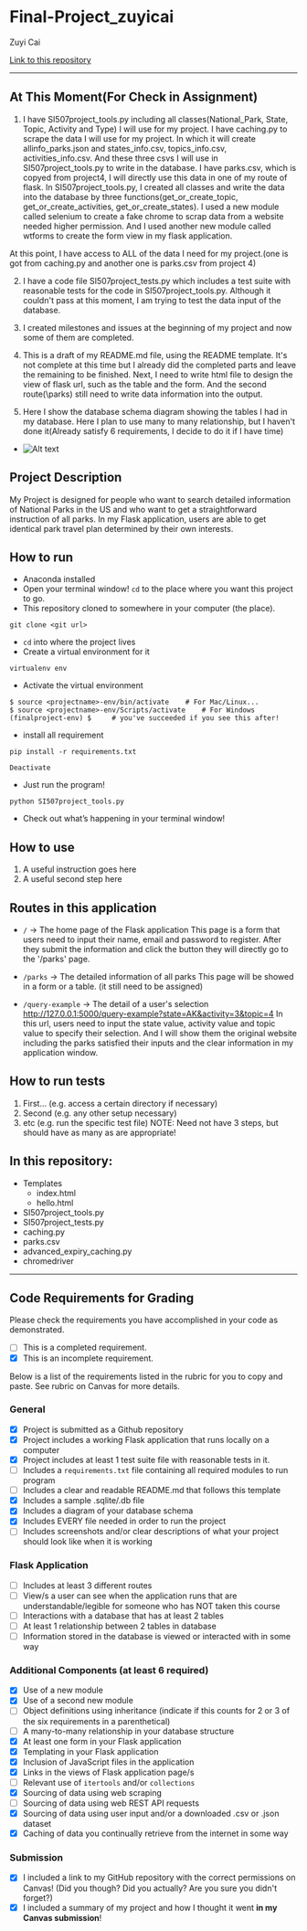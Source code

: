 # Final-Project_zuyicai

Zuyi Cai

[Link to this repository](https://github.com/zuyicai/Final-Project_zuyicai)

---
## At This Moment(For Check in Assignment)
1. I have SI507project_tools.py including all classes(National_Park, State, Topic, Activity and Type) I will use for my project.
I have caching.py to scrape the data I will use for my project. In which it will create allinfo_parks.json and states_info.csv, topics_info.csv, activities_info.csv. And these three csvs I will use in SI507project_tools.py to write in the database.
I have parks.csv, which is copyed from project4, I will directly use this data in one of my route of flask.
In SI507project_tools.py, I created all classes and write the data into the database by three functions(get_or_create_topic, get_or_create_activities, get_or_create_states). I used a new module called selenium to create a fake chrome to scrap data from a website needed higher permission. And I used another new module called wtforms to create the form view in my flask application. 

At this point, I have access to ALL of the data I need for my project.(one is got from caching.py and another one is parks.csv from project 4)

2. I have a code file SI507project_tests.py which includes a test suite with reasonable tests for the code in SI507project_tools.py. Although it couldn't pass at this moment, I am trying to test the data input of the database.

3. I created milestones and issues at the beginning of my project and now some of them are completed.

4. This is a draft of my README.md file, using the README template. It's not complete at this time but I already did the completed parts and leave the remaining to be finished. Next, I need to write html file to design the view of flask url, such as the table and the form. And the second route(\parks) still need to write data information into the output.

5. Here I show the database schema diagram showing the tables I had in my database. Here I plan to use many to many relationship, but I haven't done it(Already satisfy 6 requirements, I decide to do it if I have time)
* ![Alt text](https://github.com/zuyicai/image/blob/master/db_final.png)

## Project Description

My Project is designed for people who want to search detailed information of National Parks in the US and who want to get a straightforward instruction of all parks. In my Flask application, users are able to get identical park travel plan determined by their own interests.



## How to run

* Anaconda installed
* Open your terminal window! `cd` to the place where you want this project to go.
* This repository cloned to somewhere in your computer (the place).
```
git clone <git url>
```
* `cd` into where the project lives
* Create a virtual environment for it
```
virtualenv env
```
* Activate the virtual environment
```
$ source <projectname>-env/bin/activate    # For Mac/Linux...
$ source <projectname>-env/Scripts/activate    # For Windows
(finalproject-env) $     # you've succeeded if you see this after!
```
* install all requirement
```
pip install -r requirements.txt
```
```
Deactivate
```
* Just run the program!
```
python SI507project_tools.py
```
* Check out what’s happening in your terminal window!

## How to use

1. A useful instruction goes here
2. A useful second step here

## Routes in this application
- `/` -> The home page of the Flask application
This page is a form that users need to input their name, email and password to register. After they submit the information and click the button they will directly go to the '/parks' page.

- `/parks` -> The detailed information of all parks
This page will be showed in a form or a table. (it still need to be assigned)

- `/query-example` -> The detail of a user's selection
http://127.0.0.1:5000/query-example?state=AK&activity=3&topic=4
In this url, users need to input the state value, activity value and topic value to specify their selection. And I will show them the original website including the parks satisfied their inputs and the clear information in my application window.


## How to run tests
1. First... (e.g. access a certain directory if necessary)
2. Second (e.g. any other setup necessary)
3. etc (e.g. run the specific test file)
NOTE: Need not have 3 steps, but should have as many as are appropriate!

## In this repository:
- Templates
  - index.html
  - hello.html
- SI507project_tools.py
- SI507project_tests.py
- caching.py
- parks.csv
- advanced_expiry_caching.py
- chromedriver

---
## Code Requirements for Grading
Please check the requirements you have accomplished in your code as demonstrated.
- [ ] This is a completed requirement.
- [x] This is an incomplete requirement.

Below is a list of the requirements listed in the rubric for you to copy and paste.  See rubric on Canvas for more details.

### General
- [x] Project is submitted as a Github repository
- [x] Project includes a working Flask application that runs locally on a computer
- [x] Project includes at least 1 test suite file with reasonable tests in it.
- [ ] Includes a `requirements.txt` file containing all required modules to run program
- [ ] Includes a clear and readable README.md that follows this template
- [x] Includes a sample .sqlite/.db file
- [x] Includes a diagram of your database schema
- [x] Includes EVERY file needed in order to run the project
- [ ] Includes screenshots and/or clear descriptions of what your project should look like when it is working

### Flask Application
- [ ] Includes at least 3 different routes
- [ ] View/s a user can see when the application runs that are understandable/legible for someone who has NOT taken this course
- [ ] Interactions with a database that has at least 2 tables
- [ ] At least 1 relationship between 2 tables in database
- [ ] Information stored in the database is viewed or interacted with in some way

### Additional Components (at least 6 required)
- [x] Use of a new module
- [x] Use of a second new module
- [ ] Object definitions using inheritance (indicate if this counts for 2 or 3 of the six requirements in a parenthetical)
- [ ] A many-to-many relationship in your database structure
- [x] At least one form in your Flask application
- [x] Templating in your Flask application
- [x] Inclusion of JavaScript files in the application
- [x] Links in the views of Flask application page/s
- [ ] Relevant use of `itertools` and/or `collections`
- [x] Sourcing of data using web scraping
- [ ] Sourcing of data using web REST API requests
- [x] Sourcing of data using user input and/or a downloaded .csv or .json dataset
- [x] Caching of data you continually retrieve from the internet in some way

### Submission
- [x] I included a link to my GitHub repository with the correct permissions on Canvas! (Did you though? Did you actually? Are you sure you didn't forget?)
- [x] I included a summary of my project and how I thought it went **in my Canvas submission**!
